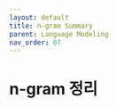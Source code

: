 ```yaml
---
layout: default
title: n-gram Summary
parent: Language Modeling
nav_order: 07
---
```


# n-gram 정리

